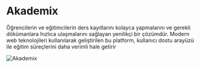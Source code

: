 ﻿# Akademix

 <p>Öğrencilerin ve eğitimcilerin ders kayıtlarını kolayca yapmalarını ve gerekli dökümanlara hızlıca ulaşmalarını sağlayan yenilikçi bir çözümdür. Modern web teknolojileri kullanılarak geliştirilen bu platform, kullanıcı dostu arayüzü ile eğitim süreçlerini daha verimli hale getirir</p>

![Akademix](https://github.com/BeratKuzu55/Akademix/assets/75533278/38f8ca75-fc2b-4c83-8761-5711f32ebe67)
